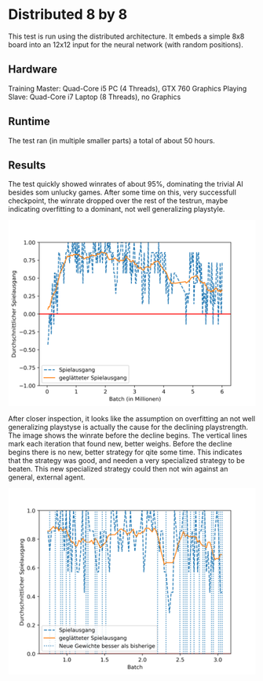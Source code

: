 # Distributed 8 by 8

This test is run using the distributed architecture. It embeds a simple 8x8 board into
an 12x12 input for the neural network (with random positions).

## Hardware

Training Master: Quad-Core i5 PC (4 Threads), GTX 760 Graphics
Playing Slave: Quad-Core i7 Laptop (8 Threads), no Graphics

## Runtime

The test ran (in multiple smaller parts) a total of about 50 hours.

## Results

The test quickly showed winrates of about 95%, dominating the trivial AI besides som unlucky games.
After some time on this, very successfull checkpoint, the winrate dropped over the rest of the testrun,
maybe indicating overfitting to a dominant, not well generalizing playstyle.

![final-long-running-test winrate](final-long-running-test/winrate.png)

After closer inspection, it looks like the assumption on overfitting an not well generalizing playstyse
is actually the cause for the declining playstrength. The image shows the winrate before the decline begins.
The vertical lines mark each iteration that found new, better weighs. Before the decline begins there
is no new, better strategy for qite some time. This indicates that the strategy was good, and needen a very
specialized strategy to be beaten. This new specialized strategy could then not win against an general,
external agent.

![final-long-running-test winrate](final-long-running-test/winrate-center.png)
